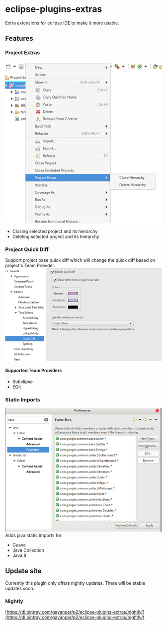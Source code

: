 # eclipse-plugins-extras
Extra extensions for eclipse IDE to make it more usable.

## Features
### Project Extras
![](./project-extras.png)
- Closing selected project and its hierarchy 
- Deleting selected project and its hierarchy 

### Project Quick Diff
Support project base quick diff which will change the quick diff based on project's Team Provider.
![](./quick-diff.png)
#### Supported Team Providers
- Subclipse
- EGit

### Static Imports
![](./static-imports.png)
Adds java static imports for
- Guava
- Java Collection
- Java 8



## Update site
Currently this plugin only offers nightly updates. There will be stable updates soon.
### Nightly
[https://dl.bintray.com/gayanper/p2/eclipse-plugins-extras/nightly/](https://dl.bintray.com/gayanper/p2/eclipse-plugins-extras/nightly/)
